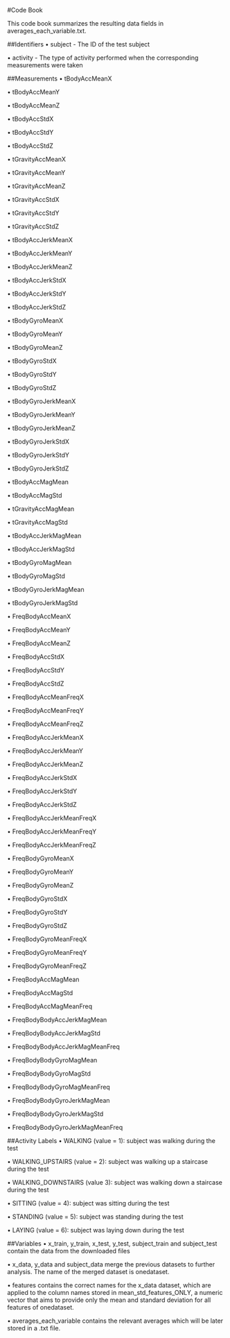 #Code Book

This code book summarizes the resulting data fields in averages_each_variable.txt.


##Identifiers
•	subject - The ID of the test subject

•	activity - The type of activity performed when the corresponding measurements were taken


##Measurements
•	tBodyAccMeanX

•	tBodyAccMeanY

•	tBodyAccMeanZ

•	tBodyAccStdX

•	tBodyAccStdY

•	tBodyAccStdZ

•	tGravityAccMeanX

•	tGravityAccMeanY

•	tGravityAccMeanZ

•	tGravityAccStdX

•	tGravityAccStdY

•	tGravityAccStdZ

•	tBodyAccJerkMeanX

•	tBodyAccJerkMeanY

•	tBodyAccJerkMeanZ

•	tBodyAccJerkStdX

•	tBodyAccJerkStdY

•	tBodyAccJerkStdZ

•	tBodyGyroMeanX

•	tBodyGyroMeanY

•	tBodyGyroMeanZ

•	tBodyGyroStdX

•	tBodyGyroStdY

•	tBodyGyroStdZ

•	tBodyGyroJerkMeanX

•	tBodyGyroJerkMeanY

•	tBodyGyroJerkMeanZ

•	tBodyGyroJerkStdX

•	tBodyGyroJerkStdY

•	tBodyGyroJerkStdZ

•	tBodyAccMagMean

•	tBodyAccMagStd

•	tGravityAccMagMean

•	tGravityAccMagStd

•	tBodyAccJerkMagMean

•	tBodyAccJerkMagStd

•	tBodyGyroMagMean

•	tBodyGyroMagStd

•	tBodyGyroJerkMagMean

•	tBodyGyroJerkMagStd

•	FreqBodyAccMeanX

•	FreqBodyAccMeanY

•	FreqBodyAccMeanZ

•	FreqBodyAccStdX

•	FreqBodyAccStdY

•	FreqBodyAccStdZ

•	FreqBodyAccMeanFreqX

•	FreqBodyAccMeanFreqY

•	FreqBodyAccMeanFreqZ

•	FreqBodyAccJerkMeanX

•	FreqBodyAccJerkMeanY

•	FreqBodyAccJerkMeanZ

•	FreqBodyAccJerkStdX

•	FreqBodyAccJerkStdY

•	FreqBodyAccJerkStdZ

•	FreqBodyAccJerkMeanFreqX

•	FreqBodyAccJerkMeanFreqY

•	FreqBodyAccJerkMeanFreqZ

•	FreqBodyGyroMeanX

•	FreqBodyGyroMeanY

•	FreqBodyGyroMeanZ

•	FreqBodyGyroStdX

•	FreqBodyGyroStdY

•	FreqBodyGyroStdZ

•	FreqBodyGyroMeanFreqX

•	FreqBodyGyroMeanFreqY

•	FreqBodyGyroMeanFreqZ

•	FreqBodyAccMagMean

•	FreqBodyAccMagStd

•	FreqBodyAccMagMeanFreq

•	FreqBodyBodyAccJerkMagMean

•	FreqBodyBodyAccJerkMagStd

•	FreqBodyBodyAccJerkMagMeanFreq

•	FreqBodyBodyGyroMagMean

•	FreqBodyBodyGyroMagStd

•	FreqBodyBodyGyroMagMeanFreq

•	FreqBodyBodyGyroJerkMagMean

•	FreqBodyBodyGyroJerkMagStd

•	FreqBodyBodyGyroJerkMagMeanFreq


##Activity Labels
•	WALKING (value = 1): subject was walking during the test

•	WALKING_UPSTAIRS (value = 2): subject was walking up a staircase during the test

•	WALKING_DOWNSTAIRS (value 3): subject was walking down a staircase during the test

•	SITTING (value = 4): subject was sitting during the test

•	STANDING (value = 5): subject was standing during the test

•	LAYING (value = 6): subject was laying down during the test

##Variables
•	x_train, y_train, x_test, y_test, subject_train and subject_test contain the data from the downloaded files

•	x_data, y_data and subject_data merge the previous datasets to further analysis.  The name of the merged dataset is onedataset.

•	features contains the correct names for the x_data dataset, which are applied to the column names stored in mean_std_features_ONLY, a numeric vector that aims to provide only the mean and standard deviation for all features of onedataset.

•	averages_each_variable contains the relevant averages which will be later stored in a .txt file. 
